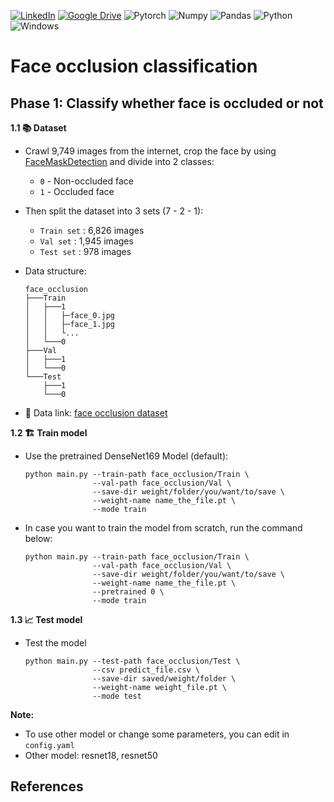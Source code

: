 [![LinkedIn](https://img.shields.io/badge/LinkedIn-0077B5?style=for-the-badge&logo=linkedin&logoColor=white)][1]
[![Google Drive](https://img.shields.io/badge/Google%20Drive-00897B?style=for-the-badge&logo=google-drive&logoColor=white)][2]
![Pytorch](https://img.shields.io/badge/PyTorch-EE4C2C?style=for-the-badge&logo=pytorch&logoColor=white)
![Numpy](https://img.shields.io/badge/Numpy-777BB4?style=for-the-badge&logo=numpy&logoColor=white)
![Pandas](https://img.shields.io/badge/Pandas-2C2D72?style=for-the-badge&logo=pandas&logoColor=white)
![Python](https://img.shields.io/badge/Python_3.9-FFD43B?style=for-the-badge&logo=python&logoColor=blue)
![Windows](https://img.shields.io/badge/Windows_10-0078D6?style=for-the-badge&logo=windows&logoColor=white)

[1]: https://www.linkedin.com/in/hoang-lam-dinh-901193191/
[2]: https://drive.google.com/file/d/1bhvyVwhNGhrojxEXdSPAEX6-3dPTXg95/view?usp=share_link

# Face occlusion classification

## **Phase 1:** Classify whether face is occluded or not

**1.1 :books: Dataset** 

* Crawl 9,749 images from the internet, crop the face by using [FaceMaskDetection](https://github.com/AIZOOTech/FaceMaskDetection) and divide into 2 classes:
    * `0` - Non-occluded face
    * `1` - Occluded face
* Then split the dataset into 3 sets (7 - 2 - 1):
    * `Train set` : 6,826 images
    * `Val set` : 1,945 images
    * `Test set` : 978 images

* Data structure:
    ```
    face_occlusion
    ├───Train
    │   ├───1
    │   │   ├─face_0.jpg
    │   │   ├─face_1.jpg
    │   │   └...
    │   └───0
    ├───Val
    │   ├───1
    │   └───0
    └───Test
        ├───1
        └───0
    ```
* :link: Data link: [face occlusion dataset](https://drive.google.com/file/d/1bhvyVwhNGhrojxEXdSPAEX6-3dPTXg95/view?usp=share_link)

**1.2 :building_construction: Train model**
* Use the pretrained DenseNet169 Model (default):

    ```Shell
    python main.py --train-path face_occlusion/Train \
                   --val-path face_occlusion/Val \
                   --save-dir weight/folder/you/want/to/save \
                   --weight-name name_the_file.pt \
                   --mode train
    ```
* In case you want to train the model from scratch, run the command below:

    ```Shell
    python main.py --train-path face_occlusion/Train \
                   --val-path face_occlusion/Val \
                   --save-dir weight/folder/you/want/to/save \
                   --weight-name name_the_file.pt \
                   --pretrained 0 \
                   --mode train
    ```

**1.3 :chart_with_upwards_trend: Test model**
* Test the model

    ```Shell
    python main.py --test-path face_occlusion/Test \
                   --csv predict_file.csv \
                   --save-dir saved/weight/folder \
                   --weight-name weight_file.pt \
                   --mode test
    ```

**Note:** 
* To use other model or change some parameters, you can edit in `config.yaml`
* Other model: resnet18, resnet50
## References